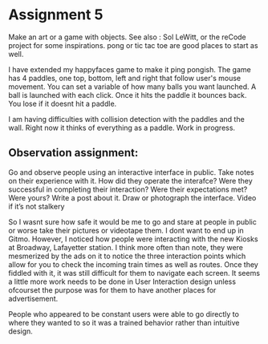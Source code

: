 # Assignment 5
Make an art or a game with objects. See also : Sol LeWitt, or the reCode project for some inspirations. pong or tic tac toe are good places to start as well.

I have extended my happyfaces game to make it ping pongish. The game has 4 paddles, one top, bottom, left and right that follow user's mouse movement. You can set a variable of how many balls you want launched. A ball is launched with each click. Once it hits the paddle it bounces back. You lose if it doesnt hit a paddle.

I am having difficulties with collision detection with the paddles and the wall. Right now it thinks of everything as a paddle. Work in progress.


## Observation assignment:
Go and observe people using an interactive interface in public. Take notes on their experience with it. How did they operate the interafce? Were they successful in completing their interaction? Were their expectations met? Were yours? Write a post about it. Draw or photograph the interface. Video if it’s not stalkery

So I wasnt sure how safe it would be me to go and stare at people in public or worse take their pictures or videotape them. I dont want to end up in Gitmo. However, I noticed how people were interacting with the new Kiosks at Broadway, Lafayetter station. I think more often than note, they were mesmerized by the ads on it to notice the three interaction points which allow for you to check the incoming train times as well as routes. Once they fiddled with it, it was still difficult for them to navigate each screen. It seems a little more work needs to be done in User Interaction design unless ofcourset the purpose was for them to have another places for advertisement. 

People who appeared to be constant users were able to go directly to where they wanted to so it was a trained behavior rather than intuitive design.